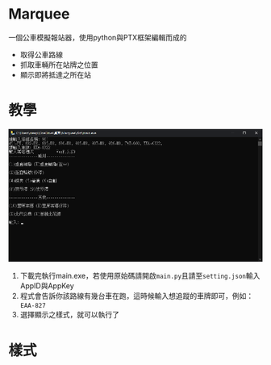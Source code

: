 # Marquee
一個公車模擬報站器，使用python與PTX框架編輯而成的<br>
- 取得公車路線
- 抓取車輛所在站牌之位置
- 顯示即將抵達之所在站
# 教學
![alt text](https://github.com/creeper531100/Marquee/blob/main/image0.png?raw=true)<br>
1. 下載完執行main.exe，若使用原始碼請開啟`main.py`且請至`setting.json`輸入AppID與AppKey
2. 程式會告訴你該路線有幾台車在跑，這時候輸入想追蹤的車牌即可，例如：`EAA-827`
3. 選擇顯示之樣式，就可以執行了
# 樣式

